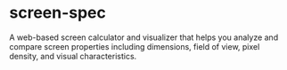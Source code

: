 # screen-spec

A web-based screen calculator and visualizer that helps you analyze and compare screen properties including dimensions, field of view, pixel density, and visual characteristics.
